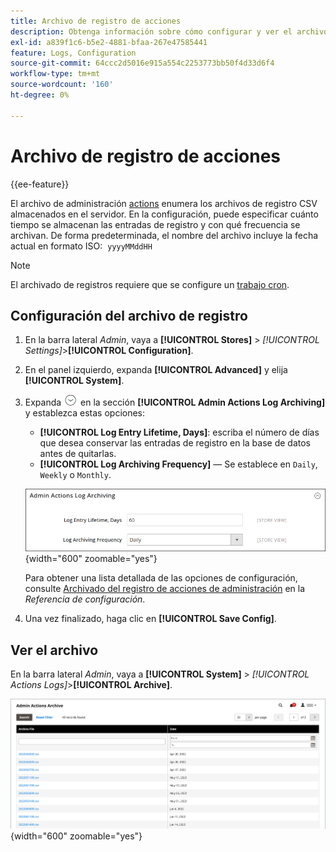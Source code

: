 ```yaml
---
title: Archivo de registro de acciones
description: Obtenga información sobre cómo configurar y ver el archivo de registro de acciones de administración.
exl-id: a839f1c6-b5e2-4881-bfaa-267e47585441
feature: Logs, Configuration
source-git-commit: 64ccc2d5016e915a554c2253773bb50f4d33d6f4
workflow-type: tm+mt
source-wordcount: '160'
ht-degree: 0%

---
```


# Archivo de registro de acciones

{{ee-feature}}

El archivo de administración [actions](action-log.md) enumera los archivos de registro CSV almacenados en el servidor. En la configuración, puede especificar cuánto tiempo se almacenan las entradas de registro y con qué frecuencia se archivan. De forma predeterminada, el nombre del archivo incluye la fecha actual en formato ISO:  `yyyyMMddHH`

>[!NOTE]
>
>El archivado de registros requiere que se configure un [trabajo cron](cron.md).

## Configuración del archivo de registro

1. En la barra lateral _Admin_, vaya a **[!UICONTROL Stores]** > _[!UICONTROL Settings]_>**[!UICONTROL Configuration]**.

1. En el panel izquierdo, expanda **[!UICONTROL Advanced]** y elija **[!UICONTROL System]**.

1. Expanda ![Selector de expansión](../assets/icon-display-expand.png) en la sección **[!UICONTROL Admin Actions Log Archiving]** y establezca estas opciones:

   - **[!UICONTROL Log Entry Lifetime, Days]**: escriba el número de días que desea conservar las entradas de registro en la base de datos antes de quitarlas.
   - **[!UICONTROL Log Archiving Frequency]** — Se establece en `Daily`, `Weekly` o `Monthly`.

   ![Configuración avanzada: archivado del registro de acciones de administración](../configuration-reference/advanced/assets/system-admin-actions-log-archiving.png){width="600" zoomable="yes"}

   Para obtener una lista detallada de las opciones de configuración, consulte [Archivado del registro de acciones de administración](../configuration-reference/advanced/system.md) en la _Referencia de configuración_.

1. Una vez finalizado, haga clic en **[!UICONTROL Save Config]**.

## Ver el archivo

En la barra lateral _Admin_, vaya a **[!UICONTROL System]** > _[!UICONTROL Actions Logs]_>**[!UICONTROL Archive]**.

![Archivo de registro de acciones](./assets/action-log-archive.png){width="600" zoomable="yes"}

